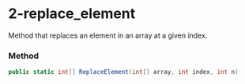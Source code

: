 # 2-replace_element

Method that replaces an element in an array at a given index.

### Method
```csharp
public static int[] ReplaceElement(int[] array, int index, int n)
```

